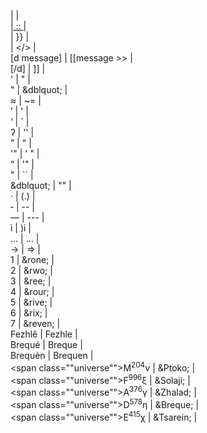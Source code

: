 <span class="symbol"> | <symbol> | <br>
<a href=" | {{ | <br>
"> | :: | <br>
</a> | }} | <br>
</span> | </> | <br>
[d message] | [[message >> | <br>
[/d] | ]] | <br>
' | &quot; | <br>
" | &dblquot; | <br>
&#x2248; | ~= | <br>
&rsquo; | ' | <br>
&lsquo; | ` | <br>
&#x294; | '' | <br>
&rdquo; | " | <br>
'" | ' " | <br>
&ldquo; | '" | <br>
&quot; | `` | <br>
&dblquot; | "" | <br>
&middot; | (.) | <br>
&dash; | -- | <br>
&mdash; | --- | <br>
&igrave; | )i | <br>
&hellip; | ... | <br>
&rarr; | => | <br>
<overline>1</overline> | &rone; | <br>
<overline>2</overline> | &rwo; | <br>
<overline>3</overline> | &ree; | <br>
<overline>4</overline> | &rour; | <br>
<overline>5</overline> | &rive; | <br>
<overline>6</overline> | &rix; | <br>
<overline>7</overline> | &reven; | <br>
Fezhl&ecirc; | Fezhle | <br>
Brequ&eacute; | Breque | <br>
Brequ&egrave;n | Brequen | <br>
<span class=""universe"">M<sup>204</sup>&nu;</span> | &Ptoko; | <br>
<span class=""universe"">F<sup>996</sup>&xi;</span> | &Solaji; | <br>
<span class=""universe"">A<sup>376</sup>&gamma;</span> | &Zhalad; | <br>
<span class=""universe"">D<sup>578</sup>&eta;</span> | &Breque; | <br>
<span class=""universe"">E<sup>415</sup>&chi;</span> | &Tsarein; | <br>






